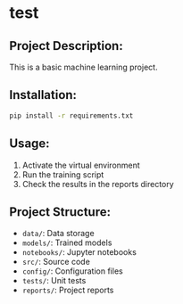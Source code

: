 # test

## Project Description:
This is a basic machine learning project.

## Installation:
```bash
pip install -r requirements.txt
```

## Usage:
1. Activate the virtual environment
2. Run the training script
3. Check the results in the reports directory

## Project Structure:
- `data/`: Data storage
- `models/`: Trained models
- `notebooks/`: Jupyter notebooks
- `src/`: Source code
- `config/`: Configuration files
- `tests/`: Unit tests
- `reports/`: Project reports
